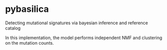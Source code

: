 # pybasilica
Detecting mutational signatures via bayesian inference and reference catalog

In this implementation, the model performs independent NMF and clustering on the mutation counts.

